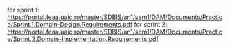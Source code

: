 for sprint 1: https://portal.feaa.uaic.ro/master/SDBIS/an1/sem1/DAM/Documents/Practice/Sprint.1.Domain-Design.Requirements.pdf
for sprint 2: https://portal.feaa.uaic.ro/master/SDBIS/an1/sem1/DAM/Documents/Practice/Sprint.2.Domain-Implementation.Requirements.pdf
